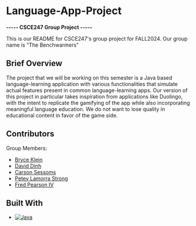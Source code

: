 # Language-App-Project
**----- CSCE247 Group Project -----**


This is our README for CSCE247's group project for FALL2024. Our group name is "The Benchwarmers"

## Brief Overview
The project that we will be working on this semester is a Java based language-learning application with various functionalities that simulate actual features present in common language-learning apps. Our version of this project in particular takes inspiration from applications like Duolingo, with the intent to replicate the gamifying of the app while also incorporating meaningful language education. We do not want to lose quality in educational content in favor of the game side.

## Contributors

Group Members:

* [Bryce Klein](https://github.com/mangokip)
* [David Dinh](https://github.com/dd010504)
* [Carson Sessoms](https://github.com/CarsonS21)
* [Petey Lamorra Strong](https://github.com/PeteyS17)
* [Fred Pearson IV](https://github.com/22Foreignsites)

## Built With
* [![Java][Java-shield]][Java-url]

[Java-shield]: https://img.shields.io/badge/Java-ED8B00?style=for-the-badge&logo=java&logoColor=white
[Java-url]: https://www.java.com/

